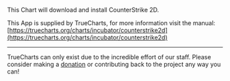 This Chart will download and install CounterStrike 2D.

This App is supplied by TrueCharts, for more information visit the manual: [https://truecharts.org/charts/incubator/counterstrike2d](https://truecharts.org/charts/incubator/counterstrike2d)

---

TrueCharts can only exist due to the incredible effort of our staff.
Please consider making a [donation](https://truecharts.org/sponsor) or contributing back to the project any way you can!
